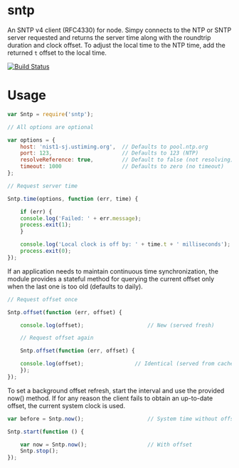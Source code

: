 # sntp

An SNTP v4 client (RFC4330) for node. Simpy connects to the NTP or SNTP server requested and returns the server time
along with the roundtrip duration and clock offset. To adjust the local time to the NTP time, add the returned `t` offset
to the local time.

[![Build Status](https://secure.travis-ci.org/hueniverse/sntp.png)](http://travis-ci.org/hueniverse/sntp)

# Usage

```javascript
var Sntp = require('sntp');

// All options are optional

var options = {
    host: 'nist1-sj.ustiming.org',  // Defaults to pool.ntp.org
    port: 123,                      // Defaults to 123 (NTP)
    resolveReference: true,         // Default to false (not resolving)
    timeout: 1000                   // Defaults to zero (no timeout)
};

// Request server time

Sntp.time(options, function (err, time) {

    if (err) {
	console.log('Failed: ' + err.message);
	process.exit(1);
    }

    console.log('Local clock is off by: ' + time.t + ' milliseconds');
    process.exit(0);
});
```

If an application needs to maintain continuous time synchronization, the module provides a stateful method for
querying the current offset only when the last one is too old (defaults to daily).

```javascript
// Request offset once

Sntp.offset(function (err, offset) {

    console.log(offset);                    // New (served fresh)

    // Request offset again

    Sntp.offset(function (err, offset) {

	console.log(offset);                // Identical (served from cache)
    });
});
```

To set a background offset refresh, start the interval and use the provided now() method. If for any reason the
client fails to obtain an up-to-date offset, the current system clock is used.

```javascript
var before = Sntp.now();                    // System time without offset

Sntp.start(function () {

    var now = Sntp.now();                   // With offset
    Sntp.stop();
});
```
